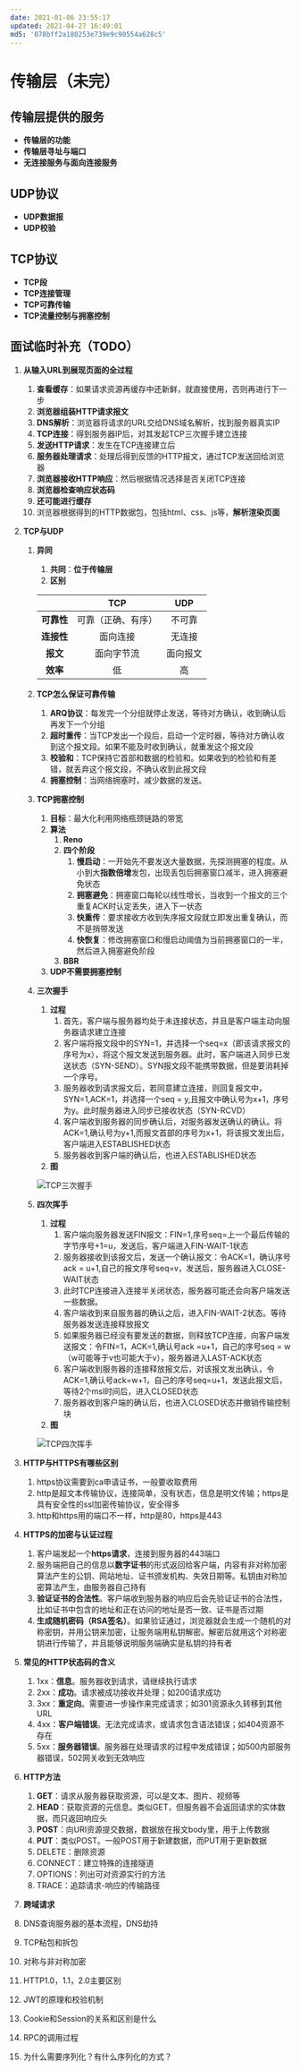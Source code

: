 ```yaml
---
date: 2021-01-06 23:55:17
updated: 2021-04-27 16:49:01
md5: '078bff2a180253e739e9c90554a628c5'
---
```


# 传输层（未完）

## 传输层提供的服务

- **传输层的功能**
- **传输层寻址与端口**
- **无连接服务与面向连接服务**

## UDP协议

- **UDP数据报**
- **UDP校验**

## TCP协议

- **TCP段**
- **TCP连接管理**
- **TCP可靠传输**
- **TCP流量控制与拥塞控制**

## 面试临时补充（TODO）

1. **从输入URL到展现页面的全过程**
    1. **查看缓存**：如果请求资源再缓存中还新鲜，就直接使用，否则再进行下一步
    2. **浏览器组装HTTP请求报文**
    3. **DNS解析**：浏览器将请求的URL交给DNS域名解析，找到服务器真实IP
    4. **TCP连接**：得到服务器IP后，对其发起TCP三次握手建立连接
    5. **发送HTTP请求**：发生在TCP连接建立后
    6. **服务器处理请求**：处理后得到反馈的HTTP报文，通过TCP发送回给浏览器
    7. **浏览器接收HTTP响应**：然后根据情况选择是否关闭TCP连接
    8. **浏览器检查响应状态码**
    9. **还可能进行缓存**
    10. 浏览器根据得到的HTTP数据包，包括html、css、js等，**解析渲染页面**
2. **TCP与UDP**
    1. **异同**
        1. **共同**：**位于传输层**
        2. **区别**
        
        |            |        TCP         |   UDP    |
        | :--------: | :----------------: | :------: |
        | **可靠性** | 可靠（正确、有序） |  不可靠  |
        | **连接性** |      面向连接      |  无连接  |
        |  **报文**  |     面向字节流     | 面向报文 |
        |  **效率**  |         低         |    高    |

    2. **TCP怎么保证可靠传输**
        1. **ARQ协议**：每发完一个分组就停止发送，等待对方确认，收到确认后再发下一个分组
        2. **超时重传**：当TCP发出一个段后，启动一个定时器，等待对方确认收到这个报文段。如果不能及时收到确认，就重发这个报文段
        3. **校验和**：TCP保持它首部和数据的检验和。如果收到的检验和有差错，就丢弃这个报文段，不确认收到此报文段
        4. **拥塞控制**：当网络拥塞时，减少数据的发送。
    3. **TCP拥塞控制**
        1. **目标**：最大化利用网络瓶颈链路的带宽
        2. **算法**
            1. **Reno**
            2. **四个阶段**
                1. **慢启动**：一开始先不要发送大量数据，先探测拥塞的程度。从小到大**指数倍增**发包，出现丢包后拥塞窗口减半，进入拥塞避免状态
                2. **拥塞避免**：拥塞窗口每轮以线性增长，当收到一个报文的三个重复ACK时认定丢失，进入下一状态
                3. **快重传**：要求接收方收到失序报文段就立即发出重复确认，而不是捎带发送
                4. **快恢复**：修改拥塞窗口和慢启动阈值为当前拥塞窗口的一半，然后进入拥塞避免阶段
            3. **BBR**
        3. **UDP不需要拥塞控制**
    4. **三次握手**
        1. **过程**
            1. 首先，客户端与服务器均处于未连接状态，并且是客户端主动向服务器请求建立连接
            2. 客户端将报文段中的SYN=1，并选择一个seq=x（即该请求报文的序号为x），将这个报文发送到服务器。此时，客户端进入同步已发送状态（SYN-SEND）。SYN报文段不能携带数据，但是要消耗掉一个序号。
            3. 服务器收到请求报文后，若同意建立连接，则回复报文中，SYN=1,ACK=1，并选择一个seq = y,且报文中确认号为x+1，序号为y。此时服务器进入同步已接收状态（SYN-RCVD）
            4. 客户端收到服务器的同步确认后，对服务器发送确认的确认。将ACK=1,确认号为y+1,而报文首部的序号为x+1，将该报文发出后，客户端进入ESTABLISHED状态
            5. 服务器收到客户端的确认后，也进入ESTABLISHED状态
        2. **图**
            
        ![TCP三次握手](pics/63.png)

    5. **四次挥手**
        1. **过程**
            1. 客户端向服务器发送FIN报文：FIN=1,序号seq=上一个最后传输的字节序号+1=u，发送后，客户端进入FIN-WAIT-1状态
            2. 服务器接收到该报文后，发送一个确认报文：令ACK=1，确认序号ack = u+1,自己的报文序号seq=v，发送后，服务器进入CLOSE-WAIT状态
            3. 此时TCP连接进入连接半关闭状态，服务器可能还会向客户端发送一些数据。
            4. 客户端收到来自服务器的确认之后，进入FIN-WAIT-2状态。等待服务器发送连接释放报文
            5. 如果服务器已经没有要发送的数据，则释放TCP连接，向客户端发送报文：令FIN=1，ACK=1,确认号ack =u+1，自己的序号seq = w（w可能等于v也可能大于v），服务器进入LAST-ACK状态
            6. 客户端收到服务器的连接释放报文后，对该报文发出确认，令ACK=1,确认号ack=w+1，自己的序号seq=u+1，发送此报文后，等待2个msl时间后，进入CLOSED状态
            7. 服务器收到客户端的确认后，也进入CLOSED状态并撤销传输控制块
        2. **图**
        
        ![TCP四次挥手](pics/64.png)

3. **HTTP与HTTPS有哪些区别**
    1. https协议需要到ca申请证书，一般要收取费用
    2. http是超文本传输协议，连接简单，没有状态，信息是明文传输；https是具有安全性的ssl加密传输协议，安全得多
    3. http和https用的端口不一样，http是80，https是443
4. **HTTPS的加密与认证过程**
    1. 客户端发起一个**https请求**，连接到服务器的443端口
    2. 服务端把自己的信息以**数字证书**的形式返回给客户端，内容有非对称加密算法产生的公钥、网站地址、证书颁发机构、失效日期等。私钥由对称加密算法产生，由服务器自己持有
    3. **验证证书的合法性**。客户端收到服务器的响应后会先验证证书的合法性，比如证书中包含的地址和正在访问的地址是否一致、证书是否过期
    4. **生成随机密码（RSA签名）**。如果验证通过，浏览器就会生成一个随机的对称密钥，并用公钥来加密，让服务端用私钥解密。解密后就用这个对称密钥进行传输了，并且能够说明服务端确实是私钥的持有者
5. **常见的HTTP状态码的含义**
    1. 1xx：**信息**。服务器收到请求，请继续执行请求
    2. 2xx：**成功**。请求被成功接收并处理；如200请求成功
    3. 3xx：**重定向**。需要进一步操作来完成请求；如301资源永久转移到其他URL
    4. 4xx：**客户端错误**。无法完成请求，或请求包含语法错误；如404资源不存在
    5. 5xx：**服务器错误**。服务器在处理请求的过程中发成错误；如500内部服务器错误，502网关收到无效响应
6. **HTTP方法**
    1. **GET**：请求从服务器获取资源，可以是文本、图片、视频等
    2. **HEAD**：获取资源的元信息。类似GET，但服务器不会返回请求的实体数据，而只返回响应头
    3. **POST**：向URI资源提交数据，数据放在报文body里，用于上传数据
    4. **PUT**：类似POST。一般POST用于新建数据，而PUT用于更新数据
    5. DELETE：删除资源
    6. CONNECT：建立特殊的连接隧道
    7. OPTIONS：列出可对资源实行的方法
    8. TRACE：追踪请求-响应的传输路径
7.  **跨域请求**
8.  DNS查询服务器的基本流程，DNS劫持
9.  TCP粘包和拆包
10. 对称与非对称加密
11. HTTP1.0，1.1，2.0主要区别
12. JWT的原理和校验机制
13. Cookie和Session的关系和区别是什么
14. RPC的调用过程
15. 为什么需要序列化？有什么序列化的方式？
